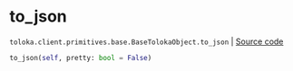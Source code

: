 # to_json
`toloka.client.primitives.base.BaseTolokaObject.to_json` | [Source code](https://github.com/Toloka/toloka-kit/blob/v1.0.2/src/client/primitives/base.py#L288)

```python
to_json(self, pretty: bool = False)
```

